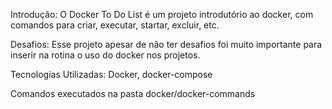 Introdução: O Docker To Do List é um projeto introdutório ao docker, com comandos para criar, executar, startar, excluir, etc.

Desafios: Esse projeto apesar de não ter desafios foi muito importante para inserir na rotina o uso do docker nos projetos.

Tecnologias Utilizadas: Docker, docker-compose

Comandos executados na pasta docker/docker-commands
